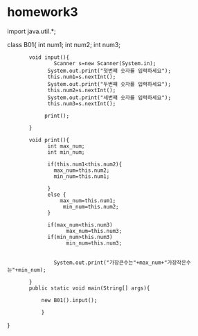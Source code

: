# homework3
import java.util.*;

class B01{
            int num1;
            int num2;
            int num3;

           void input(){
                   Scanner s=new Scanner(System.in);
                 System.out.print("첫번쨰 숫자를 입력하세요");
                 this.num1=s.nextInt();
                 System.out.print("두번쨰 숫자를 입력하세요");
                 this.num2=s.nextInt();
                 System.out.print("세번쨰 숫자를 입력하세요");
                 this.num3=s.nextInt();

                print();

           }

           void print(){
                 int max_num;
                 int min_num;

                 if(this.num1<this.num2){
                   max_num=this.num2;
                   min_num=this.num1;

                 }
                 else {
                     max_num=this.num1;
                      min_num=this.num2;
                 }

                 if(max_num<this.num3)
                       max_num=this.num3;
                 if(min_num>this.num3)
                       min_num=this.num3;


                   System.out.print("가장큰수는"+max_num+"가장작은수는"+min_num);

           }
           public static void main(String[] args){

               new B01().input();

               }
}
